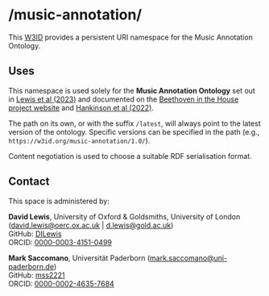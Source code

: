 # /music-annotation/
This [W3ID](https://w3id.rg) provides a persistent URI namespace for the Music Annotation Ontology.

## Uses

This namespace is used solely for the **Music Annotation Ontology** set out in [Lewis et al (2023)](https://dl.acm.org/doi/10.1145/3543882.3543891) and documented on the [Beethoven in the House project website](https://domestic-beethoven.eu/assets/docs/BitHModelDocumentation_v0.2.1.pdf) and [Hankinson et al (2022)](https://hcommons.org/deposits/item/hc:59295/).

The path on its own, or with the suffix `/latest`, will always point to the latest version of the ontology. Specific versions can be specified in the path (e.g., `https://w3id.org/music-annotation/1.0/`).

Content negotiation is used to choose a suitable RDF serialisation format.

## Contact

This space is administered by:  

**David Lewis**, University of Oxford & Goldsmiths, University of London (david.lewis@oerc.ox.ac.uk | d.lewis@gold.ac.uk)  
GitHub: [DILewis](https://github.com/DILewis)  
ORCID: [0000-0003-4151-0499](https://orcid.org/0000-0003-4151-0499)

**Mark Saccomano**, Universität Paderborn (mark.saccomano@uni-paderborn.de)  
GitHub: [mss2221](https://github.com/mss2221)  
ORCID: [0000-0002-4635-7684](https://orcid.org/0000-0002-4635-7684)

